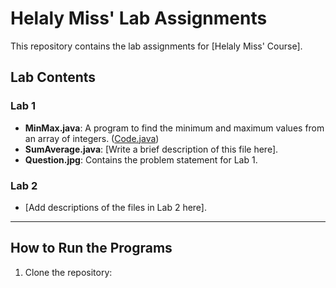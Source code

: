 # Helaly Miss' Lab Assignments

This repository contains the lab assignments for [Helaly Miss' Course].

## Lab Contents

### Lab 1
- **MinMax.java**: A program to find the minimum and maximum values from an array of integers. ([Code.java](https://github.com/moh5775/UAP/blob/main/Helaly%20Miss/Lab%201/MinMax.java))
- **SumAverage.java**: [Write a brief description of this file here].
- **Question.jpg**: Contains the problem statement for Lab 1.

### Lab 2
- [Add descriptions of the files in Lab 2 here].

---

## How to Run the Programs
1. Clone the repository:
